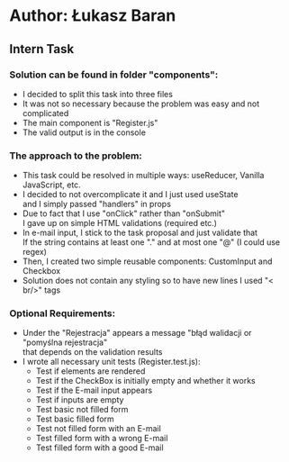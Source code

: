 # Author: Łukasz Baran

## Intern Task

### Solution can be found in folder "components":

- I decided to split this task into three files
- It was not so necessary because the problem was easy and not complicated
- The main component is "Register.js"
- The valid output is in the console

### The approach to the problem:

- This task could be resolved in multiple ways: useReducer, Vanilla JavaScript, etc.
- I decided to not overcomplicate it and I just used useState\
  and I simply passed "handlers" in props
- Due to fact that I use "onClick" rather than "onSubmit"\
  I gave up on simple HTML validations (required etc.)
- In e-mail input, I stick to the task proposal and just validate that\
  If the string contains at least one "." and at most one "@" (I could use regex)
- Then, I created two simple reusable components: CustomInput and Checkbox
- Solution does not contain any styling so to have new lines I used "< br/>" tags

### Optional Requirements:

- Under the "Rejestracja" appears a message "błąd walidacji or "pomyślna rejestracja"\
  that depends on the validation results
- I wrote all necessary unit tests (Register.test.js):
  - Test if elements are rendered
  - Test if the CheckBox is initially empty and whether it works
  - Test if the E-mail input appears
  - Test if inputs are empty
  - Test basic not filled form
  - Test basic filled form
  - Test not filled form with an E-mail
  - Test filled form with a wrong E-mail
  - Test filled form with a good E-mail
